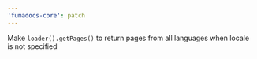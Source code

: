 ```yaml
---
'fumadocs-core': patch
---
```


Make `loader().getPages()` to return pages from all languages when locale is not specified
